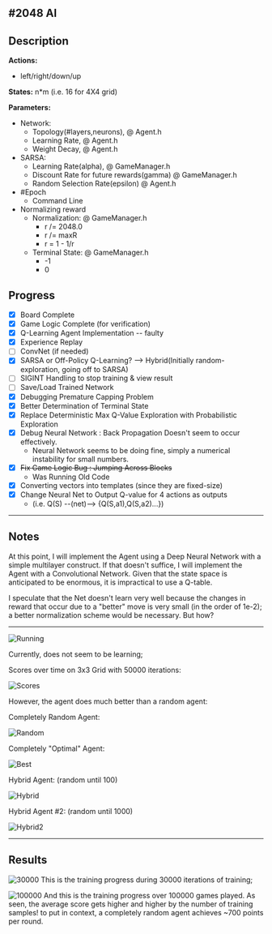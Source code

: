 #2048 AI
---
## Description
**Actions:**
- left/right/down/up

**States:**
n\*m (i.e. 16 for 4X4 grid)

**Parameters:**
- Network:
	- Topology(#layers,neurons), @ Agent.h
	- Learning Rate, @ Agent.h
	- Weight Decay, @ Agent.h
- SARSA:
	- Learning Rate(alpha), @ GameManager.h
	- Discount Rate for future rewards(gamma) @ GameManager.h
	- Random Selection Rate(epsilon) @ Agent.h
- #Epoch
	- Command Line
- Normalizing reward
	- Normalization: @ GameManager.h
		- r /= 2048.0
		- r /= maxR
		- r = 1 - 1/r
	- Terminal State: @ GameManager.h
		- -1
		- 0

## Progress

- [x] Board Complete
- [x] Game Logic Complete (for verification)
- [x] Q-Learning Agent Implementation -- faulty
- [x] Experience Replay
- [ ] ConvNet (if needed)
- [x] SARSA or Off-Policy Q-Learning? --> Hybrid(Initially random-exploration, going off to SARSA)
- [ ] SIGINT Handling to stop training & view result
- [ ] Save/Load Trained Network
- [x] Debugging Premature Capping Problem
- [x] Better Determination of Terminal State
- [x] Replace Deterministic Max Q-Value Exploration with Probabilistic Exploration
- [x] Debug Neural Network : Back Propagation Doesn't seem to occur effectively.
	- Neural Network seems to be doing fine, simply a numerical instability for small numbers.
- [x] ~~Fix Game Logic Bug : Jumping Across Blocks~~
	- Was Running Old Code
- [x] Converting vectors into templates (since they are fixed-size)
- [x] Change Neural Net to Output Q-value for 4 actions as outputs 
	- (i.e. Q(S) --(net)--> {Q(S,a1),Q(S,a2)...})

---
## Notes

At this point, I will implement the Agent using a Deep Neural Network
with a simple multilayer construct.
If that doesn't suffice, I will implement the Agent with a Convolutional Network.
Given that the state space is anticipated to be enormous, it is impractical to use a Q-table.

I speculate that the Net doesn't learn very well because the changes in reward that occur due to a "better" move is very small (in the order of 1e-2); a better normalization scheme would be necessary. But how?

---
![Running](images/game.png)

Currently, does not seem to be learning;

Scores over time on 3x3 Grid with 50000 iterations:

![Scores](images/3x3_50000.png)

However, the agent does much better than a random agent:

Completely Random Agent:

![Random](images/randomAgent.png)

Completely "Optimal" Agent:

![Best](images/bestPolicyAgent.png)

Hybrid Agent: (random until 100)

![Hybrid](images/hybrid.png)

Hybrid Agent #2: (random until 1000)

![Hybrid2](images/hybrid_2.png)


---
## Results

![30000](images/scores_avg_30000.png)
This is the training progress during 30000 iterations of training;

![100000](images/scores_avg_100000.png)
And this is the training progress over 100000 games played.
As seen, the average score gets higher and higher by the number of training samples!
to put in context, a completely random agent achieves ~700 points per round.
